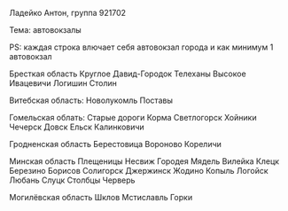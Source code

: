 Ладейко Антон, группа 921702

Тема: автовокзалы

PS: каждая строка влючает себя автовокзал города и как минимум 1 автовокзал

Бресткая область
 Круглое
 Давид-Городок
 Телеханы
 Высокое
 Ивацевичи
 Логишин
 Столин

Витебская область:
 Новолукомль
 Поставы

Гомельская облать: 
 Старые дороги
 Корма
 Cветлогорск
 Хойники
 Чечерск
 Довск
 Ельск
 Калинковичи

Гродненская область
 Берестовица
 Вороново
 Кореличи

Минская область
 Плещеницы
 Несвиж
 Городея
 Мядель
 Вилейка
 Клецк
 Березино
 Борисов
 Солигорск
 Джержинск
 Жодино
 Копыль
 Логойск
 Любань
 Слуцк
 Столбцы
 Черверь

Могилёвская область
 Шклов
 Мстиславль
 Горки
